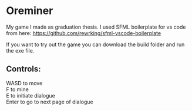 # Oreminer

My game I made as graduation thesis.
I used SFML boilerplate for vs code from here: https://github.com/rewrking/sfml-vscode-boilerplate

If you want to try out the game you can download the build folder and run the exe file.

## Controls:<br/>
WASD to move<br/>
F to mine<br/>
E to initiate dialogue<br/>
Enter to go to next page of dialogue
